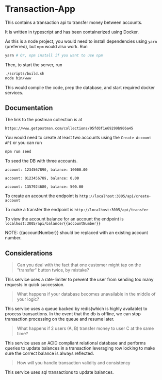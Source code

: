 # Transaction-App

This contains a transaction api to transfer money between accounts.

It is written in typescript and has been containerized using Docker.

As this is a node project, you would need to install dependencies using `yarn` (preferred), but `npm` would also work. Run

```bash
yarn # Or, npm install if you want to use npm
```

Then, to start the server, run

```bash
./scripts/build.sh
node bin/www
```

This would compile the code, prep the database, and start required docker services.

## Documentation

The link to the postman collection is at

```
https://www.getpostman.com/collections/95fd0f1e69299b906a45
```

You would need to create at least two accounts using the `Create Account API` or you can run

```bash
npm run seed
```

To seed the DB with three accounts.

```
account: 1234567890, balance: 10000.00

account: 0123456789, balance: 0.00

account: 1357924680, balance: 500.00
```

To create an account the endpoint is `http://localhost:3005/api/create-account`

To make a transfer the endpoint is `http://localhost:3005/api/transfer`

To view the account balance for an account the endpoint is `localhost:3005/api/balance/{{accountNumber}}`

NOTE: {{accountNumber}} should be replaced with an existing account number.

## Considerations

> Can you deal with the fact that one customer might tap on the "transfer" button twice, by mistake?

This service uses a rate-limiter to prevent the user from sending too many requests in quick succession.

> What happens if your database becomes unavailable in the middle of your logic?

This service uses a queue backed by redis(which is highly available) to process transactions. In the event that the db is offline, we can stop transaction processing on the queue and resume later.

> What happens if 2 users (A, B) transfer money to user C at the same time?

This service uses an ACID compliant relational database and performs queries to update balances in a transaction leveraging row locking to make sure the correct balance is always reflected.

> How will you handle transaction validity and consistency

This service uses sql transactions to update balances.
